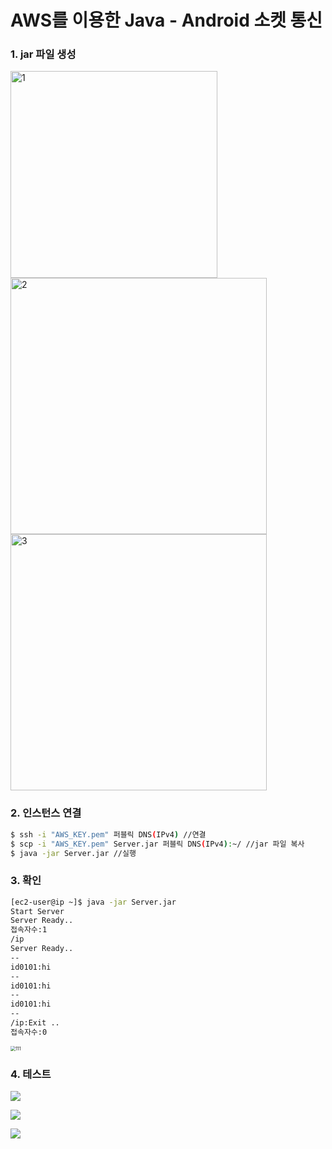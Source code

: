 # AWS를 이용한 Java - Android 소켓 통신



### 1. jar 파일 생성



<img width="331" alt="1" src="https://user-images.githubusercontent.com/36683607/74794472-a4eb1380-5306-11ea-93de-6e75d80e0c31.png">



<img width="410" alt="2" src="https://user-images.githubusercontent.com/36683607/74794478-a61c4080-5306-11ea-9039-e40071144651.PNG">


<img width="410" alt="3" src="https://user-images.githubusercontent.com/36683607/74794480-a6b4d700-5306-11ea-865b-5c3869c70c09.png">





### 2. 인스턴스 연결

```bash
$ ssh -i "AWS_KEY.pem" 퍼블릭 DNS(IPv4) //연결
$ scp -i "AWS_KEY.pem" Server.jar 퍼블릭 DNS(IPv4):~/ //jar 파일 복사
$ java -jar Server.jar //실행
```



### 3. 확인

```bash
[ec2-user@ip ~]$ java -jar Server.jar
Start Server
Server Ready..
접속자수:1
/ip
Server Ready..
--
id0101:hi
--
id0101:hi
--
id0101:hi
--
/ip:Exit ..
접속자수:0
```



<img src="https://user-images.githubusercontent.com/36683607/74794483-a6b4d700-5306-11ea-9962-dcd00dae4fb5.jpg" alt="111" style="zoom: 50%;" />



### 4. 테스트

![](.\img\11.png)

![](.\img\22.png)

![](.\img\33.png)